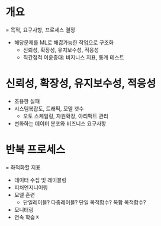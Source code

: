 # 개요
= 목적, 요구사항, 프로세스 결정
- 해당문제를 ML로 해겷가능한 작업으로 구조화
  - 신뢰성, 확장성, 유지보수성, 적응성
  - 직간접적 이윤증대: 비지니스 지표, 통계 테스트

# 신뢰성, 확장성, 유지보수성, 적응성
- 조용한 실패
- 시스템복잡도, 트래픽, 모델 갯수
  - 오토 스케일링, 자원확장, 아티팩트 관리
- 변화하는 데이터 분포와 비즈니스 요구사항

# 반복 프로세스
= 촤적화할 지표
- 데이터 수집 및 레이블링
- 피처엔지니어링
- 모델 훈련
  - 단일레이블? 다중레이블? 단일 목적함수? 복합 목적함수?
- 모니터링
- 연속 학습ㅈ
